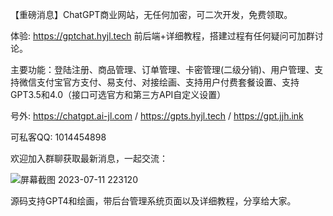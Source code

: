 【重磅消息】ChatGPT商业网站，无任何加密，可二次开发，免费领取。

体验: https://gptchat.hyjl.tech  前后端+详细教程，搭建过程有任何疑问可加群讨论。

主要功能：登陆注册、商品管理、订单管理、卡密管理(二级分销)、用户管理、支持微信支付宝官方支付、易支付、对接绘画、支持用户付费套餐设置、支持GPT3.5和4.0（接口可选官方和第三方API自定义设置）

号外: https://chatgpt.ai-jl.com  /   https://gpts.hyjl.tech  /  https://gpt.jjh.ink

可私客QQ: 1014454898

欢迎加入群聊获取最新消息，一起交流：

![屏幕截图 2023-07-11 223120](https://github.com/ahaiyun/ChatGPT-Project/assets/105539354/9439c012-84fd-4ac9-a886-dc84f8863987)


源码支持GPT4和绘画，带后台管理系统页面以及详细教程，分享给大家。




